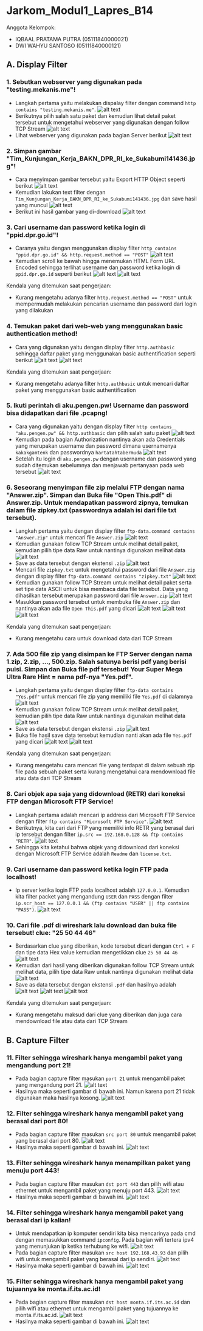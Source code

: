 # **Jarkom_Modul1_Lapres_B14**
Anggota Kelompok:
- IQBAAL PRATAMA PUTRA  (05111840000021)
- DWI WAHYU SANTOSO     (05111840000121)
## **A. Display Filter**
### 1. Sebutkan webserver yang digunakan pada "testing.mekanis.me"!
- Langkah pertama yaitu melakukan dispalay filter dengan command `http contains "testing.mekanis.me"`.
![alt text](https://github.com/iqbaalpratama/Jarkom_Modul1_Lapres_B14/blob/main/data/jawaban1a.png?raw=true)
- Berikutnya pilih salah satu paket dan kemudian lihat detail paket tersebut untuk mengetahui webserver yang digunakan dengan follow TCP Stream
![alt text](https://github.com/iqbaalpratama/Jarkom_Modul1_Lapres_B14/blob/main/data/jawaban1b.png?raw=true)
- Lihat webserver yang digunakan pada bagian Server berikut
![alt text](https://github.com/iqbaalpratama/Jarkom_Modul1_Lapres_B14/blob/main/data/jawaban1c.png?raw=true)
### 2. Simpan gambar "Tim_Kunjungan_Kerja_BAKN_DPR_RI_ke_Sukabumi141436.jpg"!
- Cara menyimpan gambar tersebut yaitu Export HTTP Object seperti berikut
![alt text](https://github.com/iqbaalpratama/Jarkom_Modul1_Lapres_B14/blob/main/data/jawaban2a.png?raw=true)
- Kemudian lakukan text filter dengan `Tim_Kunjungan_Kerja_BAKN_DPR_RI_ke_Sukabumi141436.jpg` dan save hasil yang muncul
![alt text](https://github.com/iqbaalpratama/Jarkom_Modul1_Lapres_B14/blob/main/data/jawaban2b.png?raw=true)
- Berikut ini hasil gambar yang di-download
![alt text](https://github.com/iqbaalpratama/Jarkom_Modul1_Lapres_B14/blob/main/data/jawaban2c.png?raw=true)
### 3. Cari username dan password ketika login di "ppid.dpr.go.id"!
- Caranya yaitu dengan menggunakan display filter `http contains "ppid.dpr.go.id" && http.request.method == "POST"`
![alt text](https://github.com/iqbaalpratama/Jarkom_Modul1_Lapres_B14/blob/main/data/jawaban3a.png?raw=true)
- Kemudian scroll ke bawah hingga menemukan HTML Form URL Encoded sehingga terlihat username dan password ketika login di `ppid.dpr.go.id` seperti berikut
![alt text](https://github.com/iqbaalpratama/Jarkom_Modul1_Lapres_B14/blob/main/data/jawaban3b.png?raw=true)
![alt text](https://github.com/iqbaalpratama/Jarkom_Modul1_Lapres_B14/blob/main/data/jawaban3c.png?raw=true)

Kendala yang ditemukan saat pengerjaan:
- Kurang mengetahu adanya filter `http.request.method == "POST"` untuk mempermudah melakukan pencarian username dan password dari login yang dilakukan

### 4. Temukan paket dari web-web yang menggunakan basic authentication method!
- Cara yang digunakan yaitu dengan display filter `http.authbasic` sehingga daftar paket yang menggunakan basic authentification seperti berikut
![alt text](https://github.com/iqbaalpratama/Jarkom_Modul1_Lapres_B14/blob/main/data/jawaban4a.png?raw=true)
![alt text](https://github.com/iqbaalpratama/Jarkom_Modul1_Lapres_B14/blob/main/data/jawaban4b.png?raw=true)

Kendala yang ditemukan saat pengerjaan:
- Kurang mengetahu adanya filter `http.authbasic` untuk mencari daftar paket yang menggunakan basic authentification

### 5. Ikuti perintah di aku.pengen.pw! Username dan password bisa didapatkan dari file .pcapng!
- Cara yang digunakan yaitu dengan display filter `http contains "aku.pengen.pw" && http.authbasic` dan pilih salah satu paket
![alt text](https://github.com/iqbaalpratama/Jarkom_Modul1_Lapres_B14/blob/main/data/jawaban5a.png?raw=true)
- Kemudian pada bagian Authorization nantinya akan ada Credentials yang merupakan username dan password dimana usernamenya `kakakgamtenk` dan passwordnya `hartatahtabermuda`
![alt text](https://github.com/iqbaalpratama/Jarkom_Modul1_Lapres_B14/blob/main/data/jawaban5b.png?raw=true)
- Setelah itu login di `aku.pengen.pw` dengan username dan password yang sudah ditemukan sebelumnya dan menjawab pertanyaan pada web tersebut
![alt text](https://github.com/iqbaalpratama/Jarkom_Modul1_Lapres_B14/blob/main/data/jawaban5c.png?raw=true)

### 6. Seseorang menyimpan file zip melalui FTP dengan nama "Answer.zip". Simpan dan Buka file "Open This.pdf" di Answer.zip. Untuk mendapatkan password zipnya, temukan dalam file zipkey.txt (passwordnya adalah isi dari file txt tersebut).
- Langkah pertama yaitu dengan display filter `ftp-data.command contains "Answer.zip"` untuk mencari file `Answer.zip`
![alt text](https://github.com/iqbaalpratama/Jarkom_Modul1_Lapres_B14/blob/main/data/jawaban6a.png?raw=true)
- Kemudian gunakan follow TCP Stream untuk melihat detail paket, kemudian pilih tipe data Raw untuk nantinya digunakan melihat data
![alt text](https://github.com/iqbaalpratama/Jarkom_Modul1_Lapres_B14/blob/main/data/jawaban6b.png?raw=true)
- Save as data tersebut dengan ekstensi `.zip`
![alt text](https://github.com/iqbaalpratama/Jarkom_Modul1_Lapres_B14/blob/main/data/jawaban6c.png?raw=true)
- Mencari file `zipkey.txt` untuk mengetahui password dari file `Answer.zip` dengan display filter `ftp-data.command contains "zipkey.txt"`
![alt text](https://github.com/iqbaalpratama/Jarkom_Modul1_Lapres_B14/blob/main/data/jawaban6d.png?raw=true)
- Kemudian gunakan follow TCP Stream untuk melihat detail paket serta set tipe data ASCII untuk bisa membaca data file tersebut. Data yang dihasilkan tersebut merupakan password dari file `Answer.zip`
![alt text](https://github.com/iqbaalpratama/Jarkom_Modul1_Lapres_B14/blob/main/data/jawaban6e.png?raw=true)
- Masukkan password tersebut untuk membuka file `Answer.zip` dan nantinya akan ada file `Open This.pdf` yang dicari
![alt text](https://github.com/iqbaalpratama/Jarkom_Modul1_Lapres_B14/blob/main/data/jawaban6f.png?raw=true)
![alt text](https://github.com/iqbaalpratama/Jarkom_Modul1_Lapres_B14/blob/main/data/jawaban6g.png?raw=true)
![alt text](https://github.com/iqbaalpratama/Jarkom_Modul1_Lapres_B14/blob/main/data/jawaban6h.png?raw=true)

Kendala yang ditemukan saat pengerjaan:
- Kurang mengetahu cara untuk download data dari TCP Stream

### 7. Ada 500 file zip yang disimpan ke FTP Server dengan nama 1.zip, 2.zip, ..., 500.zip. Salah satunya berisi pdf yang berisi puisi. Simpan dan Buka file pdf tersebut! Your Super Mega Ultra Rare Hint = nama pdf-nya "Yes.pdf".
- Langkah pertama yaitu dengan display filter `ftp-data contains "Yes.pdf"` untuk mencari file zip yang memiliki file `Yes.pdf` di dalamnya
![alt text](https://github.com/iqbaalpratama/Jarkom_Modul1_Lapres_B14/blob/main/data/jawaban7a.png?raw=true)
- Kemudian gunakan follow TCP Stream untuk melihat detail paket, kemudian pilih tipe data Raw untuk nantinya digunakan melihat data
![alt text](https://github.com/iqbaalpratama/Jarkom_Modul1_Lapres_B14/blob/main/data/jawaban7b.png?raw=true)
- Save as data tersebut dengan ekstensi `.zip`
![alt text](https://github.com/iqbaalpratama/Jarkom_Modul1_Lapres_B14/blob/main/data/jawaban7c.png?raw=true)
- Buka file hasil save data tersebut kemudian nanti akan ada file `Yes.pdf` yang dicari
![alt text](https://github.com/iqbaalpratama/Jarkom_Modul1_Lapres_B14/blob/main/data/jawaban7d.png?raw=true)
![alt text](https://github.com/iqbaalpratama/Jarkom_Modul1_Lapres_B14/blob/main/data/jawaban7e.png?raw=true)

Kendala yang ditemukan saat pengerjaan:
- Kurang mengetahu cara mencari file yang terdapat di dalam sebuah zip file pada sebuah paket serta kurang mengetahui cara mendownload file atau data dari TCP Stream

### 8. Cari objek apa saja yang didownload (RETR) dari koneksi FTP dengan Microsoft FTP Service!
- Langkah pertama adalah mencari ip address dari Microsoft FTP Service dengan filter `ftp contains "Microsoft FTP Service"`.
![alt text](https://github.com/iqbaalpratama/Jarkom_Modul1_Lapres_B14/blob/main/data/jawaban8a.PNG?raw=true)
- Berikutnya, kita cari dari FTP yang memiliki info RETR yang berasal dari ip tersebut dengan filter `ip.src == 192.168.0.128 && ftp contains "RETR"`.
![alt text](https://github.com/iqbaalpratama/Jarkom_Modul1_Lapres_B14/blob/main/data/jawaban8b.PNG?raw=true)
- Sehingga kita ketahui bahwa objek yang didownload dari koneksi dengan Microsoft FTP Service adalah `Readme` dan `license.txt`.

### 9. Cari username dan password ketika login FTP pada localhost!
- Ip server ketika login FTP pada localhost adalah `127.0.0.1`. Kemudian kita filter packet yang mengandung `USER` dan `PASS` dengan filter `ip.scr_host == 127.0.0.1 && (ftp contains "USER" || ftp contains "PASS")`.
![alt text](https://github.com/iqbaalpratama/Jarkom_Modul1_Lapres_B14/blob/main/data/jawaban9.PNG?raw=true)

### 10. Cari file .pdf di wireshark lalu download dan buka file tersebut! clue: "25 50 44 46" 
- Berdasarkan clue yang diberikan, kode tersebut dicari dengan `Ctrl + F` dan tipe data Hex value kemudian mengetikkan clue `25 50 44 46`
![alt text](https://github.com/iqbaalpratama/Jarkom_Modul1_Lapres_B14/blob/main/data/jawaban10a.png?raw=true)
- Kemudian dari hasil yang diberikan digunakan follow TCP Stream untuk melihat data, pilih tipe data Raw untuk nantinya digunakan melihat data
![alt text](https://github.com/iqbaalpratama/Jarkom_Modul1_Lapres_B14/blob/main/data/jawaban10b.png?raw=true)
- Save as data tersebut dengan ekstensi `.pdf` dan hasilnya adalah
![alt text](https://github.com/iqbaalpratama/Jarkom_Modul1_Lapres_B14/blob/main/data/jawaban10c.png?raw=true)
![alt text](https://github.com/iqbaalpratama/Jarkom_Modul1_Lapres_B14/blob/main/data/jawaban10d.png?raw=true)
![alt text](https://github.com/iqbaalpratama/Jarkom_Modul1_Lapres_B14/blob/main/data/jawaban10e.png?raw=true)

Kendala yang ditemukan saat pengerjaan:
- Kurang mengetahu maksud dari clue yang diberikan dan juga cara mendownload file atau data dari TCP Stream

## **B. Capture Filter**
### 11. Filter sehingga wireshark hanya mengambil paket yang mengandung port 21!
- Pada bagian capture filter masukan `port 21` untuk  mengambil paket yang mengandung port 21.
![alt text](https://github.com/iqbaalpratama/Jarkom_Modul1_Lapres_B14/blob/main/data/jawaban11a.PNG?raw=true)
- Hasilnya maka seperti gambar di bawah ini. Namun karena port 21 tidak digunakan maka hasilnya kosong.
![alt text](https://github.com/iqbaalpratama/Jarkom_Modul1_Lapres_B14/blob/main/data/jawaban11b.PNG?raw=true)

### 12. Filter sehingga wireshark hanya mengambil paket yang berasal dari port 80!
- Pada bagian capture filter masukan `src port 80` untuk  mengambil paket yang berasal dari port 80.
![alt text](https://github.com/iqbaalpratama/Jarkom_Modul1_Lapres_B14/blob/main/data/jawaban12a.PNG?raw=true)
- Hasilnya maka seperti gambar di bawah ini.
![alt text](https://github.com/iqbaalpratama/Jarkom_Modul1_Lapres_B14/blob/main/data/jawaban12b.PNG?raw=true)

### 13. Filter sehingga wireshark hanya menampilkan paket yang menuju port 443!
- Pada bagian capture filter masukan `dst port 443` dan pilih wifi atau ethernet untuk  mengambil paket yang menuju port 443.
![alt text](https://github.com/iqbaalpratama/Jarkom_Modul1_Lapres_B14/blob/main/data/jawaban13a.PNG?raw=true)
- Hasilnya maka seperti gambar di bawah ini.
![alt text](https://github.com/iqbaalpratama/Jarkom_Modul1_Lapres_B14/blob/main/data/jawaban13b.PNG?raw=true)
### 14. Filter sehingga wireshark hanya mengambil paket yang berasal dari ip kalian!
- Untuk mendapatkan ip komputer sendiri kita bisa mencarinya pada cmd dengan memasukkan command `ipconfig`. Pada bagian wifi tertera ipv4 yang menunjukan ip ketika terhubung ke wifi. 
![alt text](https://github.com/iqbaalpratama/Jarkom_Modul1_Lapres_B14/blob/main/data/jawaban14a.PNG?raw=true)
- Pada bagian capture filter masukan `src host 192.168.43.93` dan pilih wifi untuk mengambil paket yang berasal dari ip sendiri.
![alt text](https://github.com/iqbaalpratama/Jarkom_Modul1_Lapres_B14/blob/main/data/jawaban14b.PNG?raw=true)
- Hasilnya maka seperti gambar di bawah ini.
![alt text](https://github.com/iqbaalpratama/Jarkom_Modul1_Lapres_B14/blob/main/data/jawaban14c.PNG?raw=true)

### 15. Filter sehingga wireshark hanya mengambil paket yang tujuannya ke monta.if.its.ac.id!
- Pada bagian capture filter masukan `dst host monta.if.its.ac.id` dan pilih wifi atau ethernet untuk  mengambil paket yang tujuannya ke monta.if.its.ac.id.
![alt text](https://github.com/iqbaalpratama/Jarkom_Modul1_Lapres_B14/blob/main/data/jawaban15a.PNG?raw=true)
- Hasilnya maka seperti gambar di bawah ini.
![alt text](https://github.com/iqbaalpratama/Jarkom_Modul1_Lapres_B14/blob/main/data/jawaban15b.PNG?raw=true)
